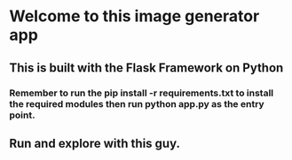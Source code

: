 # Welcome to this image generator app

## This is built with the Flask Framework on Python 

### Remember to run the pip install -r requirements.txt to install the required modules then run python app.py as the entry point.

## Run and explore with this guy.
